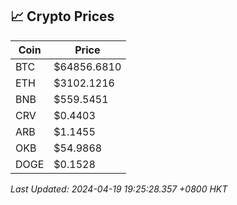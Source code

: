 ## 📈 Crypto Prices

| Coin | Price |
| ---- | ----- |
| BTC | $64856.6810 |
| ETH | $3102.1216 |
| BNB | $559.5451 |
| CRV | $0.4403 |
| ARB | $1.1455 |
| OKB | $54.9868 |
| DOGE | $0.1528 |

_Last Updated: 2024-04-19 19:25:28.357 +0800 HKT_